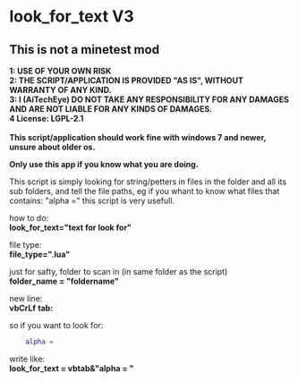 # look_for_text V3<br>
## This is not a minetest mod<br>
**1: USE OF YOUR OWN RISK**<br>
**2: THE SCRIPT/APPLICATION IS PROVIDED "AS IS", WITHOUT WARRANTY OF ANY KIND.**<br>
**3: I (AiTechEye) DO NOT TAKE ANY RESPONSIBILITY FOR ANY DAMAGES AND ARE NOT LIABLE FOR ANY KINDS OF DAMAGES.**<br>
**4 License: LGPL-2.1**<br>
<br>
**This script/application should work fine with windows 7 and newer, unsure about older os.**<br>

**Only use this app if you know what you are doing.**

This script is simply looking for string/petters in files in the folder and all its sub folders, and tell the file paths, eg if you whant to know what files that contains: "alpha =" this script is very usefull.


how to do:  
**look_for_text="text for look for"**

file type:  
**file_type=".lua"**

just for safty, folder to scan in (in same folder as the script)  
**folder_name = "foldername"**

new line:  
**vbCrLf**
**tab:**

so if you want to look for:  
```lua
	alpha =
  ```

write like:  
**look_for_text = vbtab&"alpha = "**
